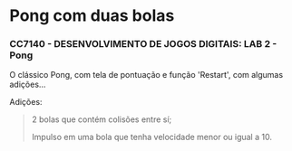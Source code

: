 # Pong com duas bolas

### CC7140 - DESENVOLVIMENTO DE JOGOS DIGITAIS: LAB 2 - Pong

O clássico Pong, com tela de pontuação e função 'Restart', com algumas adições...

Adições:

> 2 bolas que contém colisões entre sí;
> 
> Impulso em uma bola que tenha velocidade menor ou igual a 10.
